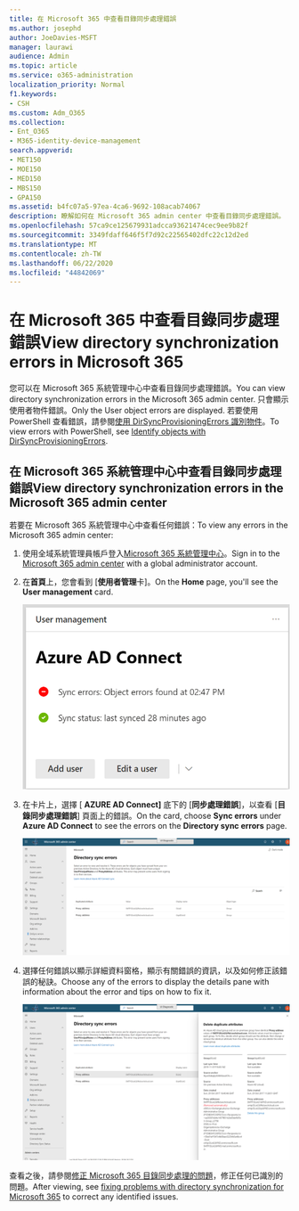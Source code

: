 ```yaml
---
title: 在 Microsoft 365 中查看目錄同步處理錯誤
ms.author: josephd
author: JoeDavies-MSFT
manager: laurawi
audience: Admin
ms.topic: article
ms.service: o365-administration
localization_priority: Normal
f1.keywords:
- CSH
ms.custom: Adm_O365
ms.collection:
- Ent_O365
- M365-identity-device-management
search.appverid:
- MET150
- MOE150
- MED150
- MBS150
- GPA150
ms.assetid: b4fc07a5-97ea-4ca6-9692-108acab74067
description: 瞭解如何在 Microsoft 365 admin center 中查看目錄同步處理錯誤。
ms.openlocfilehash: 57ca9ce125679931adcca93621474cec9ee9b82f
ms.sourcegitcommit: 3349fdaff646f5f7d92c22565402dfc22c12d2ed
ms.translationtype: MT
ms.contentlocale: zh-TW
ms.lasthandoff: 06/22/2020
ms.locfileid: "44842069"
---
```

# <a name="view-directory-synchronization-errors-in-microsoft-365"></a><span data-ttu-id="c3d24-103">在 Microsoft 365 中查看目錄同步處理錯誤</span><span class="sxs-lookup"><span data-stu-id="c3d24-103">View directory synchronization errors in Microsoft 365</span></span>

<span data-ttu-id="c3d24-104">您可以在 Microsoft 365 系統管理中心中查看目錄同步處理錯誤。</span><span class="sxs-lookup"><span data-stu-id="c3d24-104">You can view directory synchronization errors in the Microsoft 365 admin center.</span></span> <span data-ttu-id="c3d24-105">只會顯示使用者物件錯誤。</span><span class="sxs-lookup"><span data-stu-id="c3d24-105">Only the User object errors are displayed.</span></span> <span data-ttu-id="c3d24-106">若要使用 PowerShell 查看錯誤，請參閱[使用 DirSyncProvisioningErrors 識別物件](https://docs.microsoft.com/azure/active-directory/hybrid/how-to-connect-syncservice-duplicate-attribute-resiliency)。</span><span class="sxs-lookup"><span data-stu-id="c3d24-106">To view errors with PowerShell, see [Identify objects with DirSyncProvisioningErrors](https://docs.microsoft.com/azure/active-directory/hybrid/how-to-connect-syncservice-duplicate-attribute-resiliency).</span></span>

## <a name="view-directory-synchronization-errors-in-the-microsoft-365-admin-center"></a><span data-ttu-id="c3d24-107">在 Microsoft 365 系統管理中心中查看目錄同步處理錯誤</span><span class="sxs-lookup"><span data-stu-id="c3d24-107">View directory synchronization errors in the Microsoft 365 admin center</span></span>

<span data-ttu-id="c3d24-108">若要在 Microsoft 365 系統管理中心中查看任何錯誤：</span><span class="sxs-lookup"><span data-stu-id="c3d24-108">To view any errors in the Microsoft 365 admin center:</span></span>
  
1. <span data-ttu-id="c3d24-109">使用全域系統管理員帳戶登入[Microsoft 365 系統管理中心](https://admin.microsoft.com)。</span><span class="sxs-lookup"><span data-stu-id="c3d24-109">Sign in to the [Microsoft 365 admin center](https://admin.microsoft.com) with a global administrator account.</span></span> 
    
2. <span data-ttu-id="c3d24-110">在**首頁**上，您會看到 [**使用者管理**卡]。</span><span class="sxs-lookup"><span data-stu-id="c3d24-110">On the **Home** page, you'll see the **User management** card.</span></span> 
    
    ![Microsoft 365 系統管理中心中的使用者管理卡](media/060006e9-de61-49d5-8979-e77cda198e71.png)
  
3. <span data-ttu-id="c3d24-112">在卡片上，選擇 [ **AZURE AD Connect]** 底下的 [**同步處理錯誤**]，以查看 [**目錄同步處理錯誤**] 頁面上的錯誤。</span><span class="sxs-lookup"><span data-stu-id="c3d24-112">On the card, choose **Sync errors** under **Azure AD Connect** to see the errors on the **Directory sync errors** page.</span></span>   
    
    ![「目錄同步處理錯誤」頁面的範例](media/882094a3-80d3-4aae-b90b-78b27047974c.png)

4. <span data-ttu-id="c3d24-114">選擇任何錯誤以顯示詳細資料窗格，顯示有關錯誤的資訊，以及如何修正該錯誤的秘訣。</span><span class="sxs-lookup"><span data-stu-id="c3d24-114">Choose any of the errors to display the details pane with information about the error and tips on how to fix it.</span></span>

   ![目錄同步處理錯誤詳細資料的範例](media/a6e302d4-6be7-4e3a-b4b5-81c5a2c02952.png)
  
<span data-ttu-id="c3d24-116">查看之後，請參閱[修正 Microsoft 365 目錄同步處理的問題](fix-problems-with-directory-synchronization.md)，修正任何已識別的問題。</span><span class="sxs-lookup"><span data-stu-id="c3d24-116">After viewing, see [fixing problems with directory synchronization for Microsoft 365](fix-problems-with-directory-synchronization.md) to correct any identified issues.</span></span>

